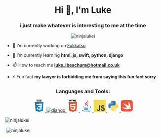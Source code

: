 <h1 align="center">Hi 👋, I'm Luke</h1>
<h3 align="center">i just make whatever is interesting to me at the time</h3>

<p align="center"> <img src="https://komarev.com/ghpvc/?username=ninjalukei&label=Profile%20views&color=0e75b6&style=flat" alt="ninjalukei" /> </p>

- 🔭 I’m currently working on [Fukkatsu](https://github.com/NinjaLukeI/Fukkatsu)

- 🌱 I’m currently learning **html, js, swift, python, django**

- 📫 How to reach me **luke_ibeachum@hotmail.co.uk**

- ⚡ Fun fact **my lawyer is forbidding me from saying this fun fact sorry**

<!--<h3 align="center">Connect with me:</h3>
<p align="center">
<a href="https://twitter.com/ninjalukei" target="blank"><img align="center" src="https://raw.githubusercontent.com/rahuldkjain/github-profile-readme-generator/master/src/images/icons/Social/twitter.svg" alt="ninjalukei" height="30" width="40" /></a>
<a href="https://www.youtube.com/c/ninjalukei" target="blank"><img align="center" src="https://raw.githubusercontent.com/rahuldkjain/github-profile-readme-generator/master/src/images/icons/Social/youtube.svg" alt="ninjalukei" height="30" width="40" /></a>
</p>-->

<h3 align="center">Languages and Tools:</h3>
<p align="center"> <a href="https://www.w3schools.com/css/" target="_blank" rel="noreferrer"> <img src="https://raw.githubusercontent.com/devicons/devicon/master/icons/css3/css3-original-wordmark.svg" alt="css3" width="40" height="40"/> </a> <a href="https://www.djangoproject.com/" target="_blank" rel="noreferrer"> <img src="https://cdn.worldvectorlogo.com/logos/django.svg" alt="django" width="40" height="40"/> </a> <a href="https://www.w3.org/html/" target="_blank" rel="noreferrer"> <img src="https://raw.githubusercontent.com/devicons/devicon/master/icons/html5/html5-original-wordmark.svg" alt="html5" width="40" height="40"/> </a> <a href="https://www.java.com" target="_blank" rel="noreferrer"> <img src="https://raw.githubusercontent.com/devicons/devicon/master/icons/java/java-original.svg" alt="java" width="40" height="40"/> </a> <a href="https://developer.mozilla.org/en-US/docs/Web/JavaScript" target="_blank" rel="noreferrer"> <img src="https://raw.githubusercontent.com/devicons/devicon/master/icons/javascript/javascript-original.svg" alt="javascript" width="40" height="40"/> </a> <a href="https://www.python.org" target="_blank" rel="noreferrer"> <img src="https://raw.githubusercontent.com/devicons/devicon/master/icons/python/python-original.svg" alt="python" width="40" height="40"/> </a> <a href="https://developer.apple.com/swift/" target="_blank" rel="noreferrer"> <img src="https://raw.githubusercontent.com/devicons/devicon/master/icons/swift/swift-original.svg" alt="swift" width="40" height="40"/> </a> </p>

<p><img align="center" src="https://github-readme-stats.vercel.app/api/top-langs?username=ninjalukei&show_icons=true&locale=en&layout=compact" alt="ninjalukei" /></p>

<p>&nbsp;<img align="center" src="https://github-readme-stats.vercel.app/api?username=ninjalukei&show_icons=true&locale=en" alt="ninjalukei" /></p>
